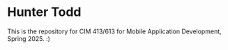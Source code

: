 # Hunter Todd

This is the repository for CIM 413/613 for
Mobile Application Development, Spring 2025. :)

